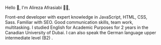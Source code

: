 Hello :wave:, I'm Alireza Afrasiabi :man_technologist:,

Front-end developer with expert knowledge in JavaScript, HTML, CSS, Sass. Familiar with SEO. Good communication skills, team work, multitasking. 
I studied English for Academic Purposes for 2 years in the Canadian University of Dubai. 
I can also speak the German language  upper intermediate level (B2) . 

